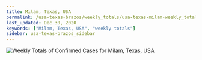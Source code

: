 ```yaml
---
title: Milam, Texas, USA
permalink: /usa-texas-brazos/weekly_totals/usa-texas-milam-weekly_totals.html
last_updated: Dec 30, 2020
keywords: ["Milam, Texas, USA", "weekly totals"]
sidebar: usa-texas-brazos_sidebar
---
```


![Weekly Totals of Confirmed Cases for Milam, Texas, USA](/covid_tracker/images/graphs/usa-texas-milam-weekly_totals_graph.png)
